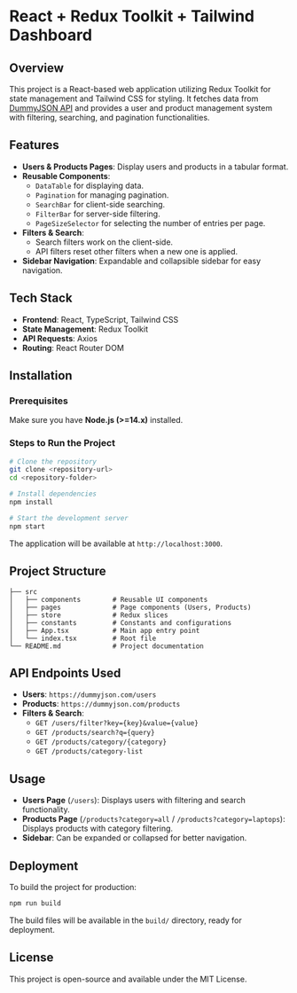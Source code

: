 # React + Redux Toolkit + Tailwind Dashboard

## Overview
This project is a React-based web application utilizing Redux Toolkit for state management and Tailwind CSS for styling. It fetches data from [DummyJSON API](https://dummyjson.com/) and provides a user and product management system with filtering, searching, and pagination functionalities.

## Features
- **Users & Products Pages**: Display users and products in a tabular format.
- **Reusable Components**:
  - `DataTable` for displaying data.
  - `Pagination` for managing pagination.
  - `SearchBar` for client-side searching.
  - `FilterBar` for server-side filtering.
  - `PageSizeSelector` for selecting the number of entries per page.
- **Filters & Search**:
  - Search filters work on the client-side.
  - API filters reset other filters when a new one is applied.
- **Sidebar Navigation**: Expandable and collapsible sidebar for easy navigation.

## Tech Stack
- **Frontend**: React, TypeScript, Tailwind CSS
- **State Management**: Redux Toolkit
- **API Requests**: Axios
- **Routing**: React Router DOM

## Installation

### Prerequisites
Make sure you have **Node.js (>=14.x)** installed.

### Steps to Run the Project
```sh
# Clone the repository
git clone <repository-url>
cd <repository-folder>

# Install dependencies
npm install

# Start the development server
npm start
```

The application will be available at `http://localhost:3000`.

## Project Structure
```
├── src
│   ├── components        # Reusable UI components
│   ├── pages             # Page components (Users, Products)
│   ├── store             # Redux slices
│   ├── constants         # Constants and configurations
│   ├── App.tsx           # Main app entry point
│   └── index.tsx         # Root file
└── README.md             # Project documentation
```

## API Endpoints Used
- **Users**: `https://dummyjson.com/users`
- **Products**: `https://dummyjson.com/products`
- **Filters & Search**:
  - `GET /users/filter?key={key}&value={value}`
  - `GET /products/search?q={query}`
  - `GET /products/category/{category}`
  - `GET /products/category-list`

## Usage
- **Users Page** (`/users`): Displays users with filtering and search functionality.
- **Products Page** (`/products?category=all` / `/products?category=laptops`): Displays products with category filtering.
- **Sidebar**: Can be expanded or collapsed for better navigation.

## Deployment
To build the project for production:
```sh
npm run build
```
The build files will be available in the `build/` directory, ready for deployment.

## License
This project is open-source and available under the MIT License.


